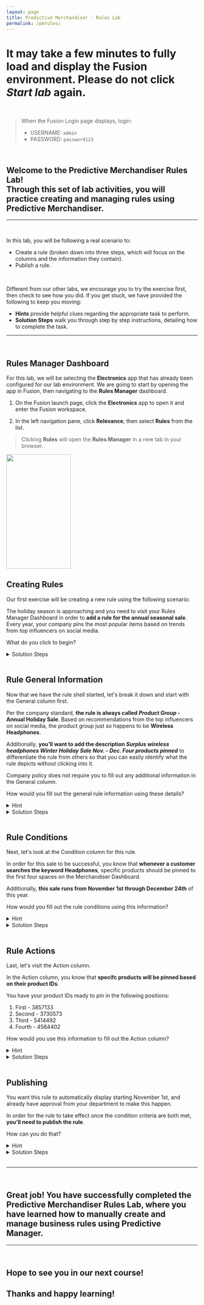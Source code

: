 ```yaml
---
layout: page
title: Predictive Merchandiser - Rules Lab
permalink: /pmrules/
---
```


<link href="lib/public/global-training.css" rel="stylesheet"></link>

# It may take a few minutes to fully load and display the Fusion environment. Please do not click *Start lab* again. 
<br>

>When the Fusion Login page displays, login:
>* USERNAME: ```admin```
>* PASSWORD: ```password123```

<br>

## Welcome to the Predictive Merchandiser Rules Lab! <br> Through this set of lab activities, you will practice creating and managing rules using Predictive Merchandiser.

---
<br>

In this lab, you will be following a real scenario to:
* Create a rule (broken down into three steps, which will focus on the columns and the information they contain).
* Publish a rule.

<br>

Different from our other labs, we encourage you to try the exercise first, then check to see how you did. If you get stuck, we have provided the following to keep you moving:
* **Hints** provide helpful clues regarding the appropriate task to perform.
* **Solution Steps** walk you through step by step instructions, detailing how to complete the task. 

---
<br>

## Rules Manager Dashboard

For this lab, we will be selecting the **Electronics** app that has already been configured for our lab environment. We are going to start by opening the app in Fusion, then navigating to the **Rules Manager** dashboard.

1. On the Fusion launch page, click the **Electronics** app to open it and enter the Fusion workspace. 

2. In the left navigation pane, click **Relevance**, then select **Rules** from the list.

>Clicking **Rules** will open the **Rules Manager** in a new tab in your browser. 

<img src="https://storage.googleapis.com/fusion-datasets/LabScreenshots_5.7/navigation/nav_relevance.png" style="height: 300px; width:170px;"/>

<br>

## Creating Rules

Our first exercise will be creating a new rule using the following scenario:

The holiday season is approaching and you need to visit your Rules Manager Dashboard in order to **add a rule for the annual seasonal sale**. Every year, your company pins the most popular items based on trends from top influencers on social media. 

What do you click to begin?

<details>

<summary>Solution Steps</summary> 

3. In the Rules Manager window, click **Add** to add a new rule.

<img src="https://storage.googleapis.com/fusion-datasets/LabScreenshots_5.7/pmrules/pmrules_addrule.png"/>

</details>
<br>

## Rule General Information

Now that we have the rule shell started, let's break it down and start with the General column first. 

Per the company standard, **the rule is always called *Product Group* - Annual Holiday Sale**.  Based on recommendations from the top influencers on social media, the product group just so happens to be **Wireless Headphones**. 

Additionally, **you’ll want to add the description *Surplus wireless headphones Winter Holiday Sale Nov. - Dec. Four products pinned*** to differentiate the rule from others so that you can easily identify what the rule depicts without clicking into it. 

Company policy does not require you to fill out any additional information in the General column. 

How would you fill out the general rule information using these details?

<details>

<summary>Hint</summary> 

* Name the rule *Wireless Headphones - Annual Holiday Sale*.  

* Enter the rule description of *Surplus wireless headphones Winter Holiday Sale Nov. - Dec. Four products pinned*.

</details>

<details>

<summary>Solution Steps</summary> 

4. In the General section, enter the following values:
* In the **Name** field, enter ```Wireless Headphones - Annual Holiday Sale```. 
* In the **Description** field, enter ```Surplus wireless headphones Winter Holiday Sale Nov. - Dec. Four products pinned```.
* Leave the remaining fields blank.

<img src="https://storage.googleapis.com/fusion-datasets/LabScreenshots_5.7/pmrules/pmrules_general.png"/>

</details>
<br>

## Rule Conditions

Next, let's look at the Condition column for this rule. 

In order for this sale to be successful, you know that **whenever a customer searches the keyword Headphones**, specific products should be pinned to the first four spaces on the Merchandiser Dashboard. 

Additionally, **this sale runs from November 1st through December 24th** of this year. 

How would you fill out the rule conditions using this information? 

<details>

<summary>Hint</summary> 

* Condition Types should be set to Query AND Dates.  

* Match Query Using should be set to Keywords, and Search terms should be set to headphones.  

* Dates should reflect Nov. 1 - Dec. 24.

</details>

<details>

<summary>Solution Steps</summary> 

5. In the **Condition Types** field, click the dropdown arrow and select both the ```Query``` and ```Date``` options.  

6. Click in the **Dates** field and select the following values:
* For the beginning date, select ```November 1``` of this year, and the starting time of ```12:00```.
* For the ending date, select ```December 24```  of this year, and the starting time of ```12:00```.

7. In the **Match Query Using** field, click the dropdown arrow and select the ```Keywords``` option (if it is not already selected).  

8. In the **Search Terms** field, enter ```Headphones```, then click outside of the field box to add the term.

<img src="https://storage.googleapis.com/fusion-datasets/LabScreenshots_5.7/pmrules/pmrules_condition.png"/>

</details>
<br>

## Rule Actions

Last, let's visit the Action column. 

In the Action column, you know that **specifc products will be pinned based on their product IDs**. 

You have your product IDs ready to pin in the following positions: <br>
1. First - 3857133<br>
2. Second - 3730573<br>
3. Third - 5414492<br>
4. Fourth - 4564402

How would you use this information to fill out the Action column?

<details>

<summary>Hint</summary> 

* Action should be set to Pinned.  

* Field Name should be set to id.  

* Pinned documents should list the above ID numbers in the order listed.  

* Positions for each product ID should correspond to the number they are listed with above.

</details>

<details>

<summary>Solution Steps</summary> 

9. In the **Action Type** field, click the dropdown arrow and select **Pinned** from the list.  

10. Leave the **Set Response Values** field empty.  

11. In the **Field Name** field, enter ```id``` (if it is not already entered).  

12. In the Pinned Documents section, click **+ADD** four times to generate four **Value** fields.  

13. For each of the **Value** fields, enter each value and position number as listed:
* ```3857133```, with position ```1```
* ```3730573```, with position ```2```
* ```5414492```, with position ```3```
* ```4564402```, with position ```4```
    
14. Click **Save** to create the new rule.

<img src="https://storage.googleapis.com/fusion-datasets/LabScreenshots_5.7/pmrules/pmrules_action.png"/>

</details>
<br>

## Publishing

You want this rule to automatically display starting  November 1st, and already have approval from your department to make this happen. 

In order for the rule to take effect once the condition criteria are both met, **you'll need to publish the rule**. 

How can you do that?

<details>

<summary>Hint</summary> 

* Publish the new rule you have created.

</details>

<details>

<summary>Solution Steps</summary> 

15. Hover your mouse over the **Published** column for the new rule.  

16. Click **Publish Individual Rule**.  

17. In the Publish dialog, click **Publish** to confirm the action.  

Your page will refresh to indicate the rule has been published. 

<img src="https://storage.googleapis.com/fusion-datasets/LabScreenshots_5.7/pmrules/pmrules_publish.png"/>

</details>
<br>

---
<br>

## Great job! You have successfully completed the Predictive Merchandiser Rules Lab, where you have learned how to manually create and manage business rules using Predictive Manager.

---
<br>

## Hope to see you in our next course!
## Thanks and happy learning!
